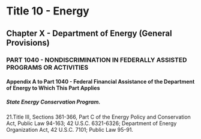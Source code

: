 
# Title 10 - Energy
## Chapter X - Department of Energy (General Provisions)
### PART 1040 - NONDISCRIMINATION IN FEDERALLY ASSISTED PROGRAMS OR ACTIVITIES
#### Appendix A to Part 1040 - Federal Financial Assistance of the Department of Energy to Which This Part Applies
##### State Energy Conservation Program.

21.Title III, Sections 361-366, Part C of the Energy Policy and Conservation Act, Public Law 94-163; 42 U.S.C. 6321-6326; Department of Energy Organization Act, 42 U.S.C. 7101; Public Law 95-91.
